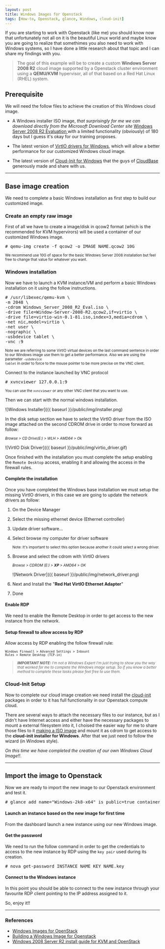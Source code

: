 ```yaml
---
layout: post
title: Windows Images for Openstack
tags: [How-to, Openstack, glance, Windows, cloud-init]
---
```


If you are starting to work with Openstack (like me) you should know now that unfortunately not all on it is the beautiful Linux world and maybe know you are going to realize that somethimes you also need to work with Windows systems, so I have done a little research about that topic and I can share my findings with you.

> The goal of this example will be to create a custom **Windows Server 2008 R2** cloud image supported by a Openstack cluster environment using a **QEMU/KVM** hypervisor, all of that based on a Red Hat Linux (RHEL) system.

<h2>Prerequisite</h2>
We will need the follow files to achieve the creation of this Windows cloud image.

* A Windows installer ISO image,  *that surprisingly for me we can download directly from the Microsoft Download Center site* [Windows Server 2008 R2 Evaluation ](http://www.microsoft.com/es-mx/download/details.aspx?id=11093) with a limited functionality (obviously) of 180 days but I guess it's okay for our training proposes.

* The latest version of [VirtIO drivers for Windows](http://alt.fedoraproject.org/pub/alt/virtio-win/latest/images/), which will allow a better performance for our customized Windows cloud image.

* The latest version of [Cloud-Init for Windows](http://www.cloudbase.it/cloud-init-for-windows-instances/) that the guys of [CloudBase](http://www.cloudbase.it) generously made and share with us.

-----

## Base image creation
We need to complete a basic Windows installation as first step to build our customized image.

### Create an empty raw image
First of all we have to create a image/disk in qcow2 format (which is the recommended for KVM hypervirors) will be used a container of our customized Windows image.

<pre># qemu-img create -f qcow2 -o IMAGE_NAME.qcow2 10G </pre>

<small>We recommend use 10G of space for the basic Windows Server 2008 installation but feel free to change that value for whatever you want.</small>

### Windows installation

Now we have to launch a KVM instance/VM and perform a basic Windows installation on it using the follow instructions.

<pre>
# /usr/libexec/qemu-kvm \
-m 2048 \
-cdrom Windows_Server_2008_R2_Eval.iso \
-drive file=Window-Server-2008-R2.qcow2,if=virtio \
-drive file=virtio-win-0.1-81.iso,index=3,media=cdrom \
-net nic,model=virtio \
-net user \
-nographic \
-usbdevice tablet \
-vnc :9</pre>

<small>Note we are referring to some VirtIO virtual devices on the last command sentence in order to our Windows image use them to get a better performance. Also we are using the parameter <code>-usbdevice tablet</code> in order to force to the mouse pointer to be more precise on the VNC client.</small>

Connect to the instance launched by VNC protocol
<pre># xvncviewer 127.0.0.1:9</pre>

<small>You can use the <code>xvncviewer</code> or any other VNC client that you want to use.</small>

Then we can start with the normal windows installation.

![Windows Installer]({{ baseurl }}/public/img/installer.png)

In the disk setup section we have to select the VirtIO driver from the ISO image attached on the second CDROM drive in order to move forward as follow:

<small>*Browse > CD Drive(E:) > WLH > AMD64 > Ok*</small>

![VirtIO Disk Driver]({{ baseurl }}/public/img/virtio_driver.gif)

Once finished with the installation you must complete the setup enabling the <code>Remote Desktop</code> access, enabling it and allowing the access in the firewall rules.

#### Complete the installation

Once you have completed the Windows base installation we must setup the missing VirtIO drivers, in this case we are going to update the network drivers as follow:

1. On the Device Manager
2. Select the missing ethernet device (Ethernet controller)
3. Update driver software...
4. Select browse my computer for driver software

   <small>Note: It's important to select this option because another it could select a wrong driver.</small>
5. Browse and select the cdrom with VirtIO drivers

   <small>*Browse > CDROM (E:) > <b>XP</b> > AMD64 > OK*</small>

   ![Network Driver]({{ baseurl }}/public/img/network_driver.png)

7. Next and Install the "**Red Hat VirtIO Ethernet Adapter**"
8. Done

#### Enable RDP

We need to enable the Remote Desktop in order to get access to the new instance from the network.

#### Setup firewall to allow access by RDP

Allow access by RDP enabling the follow firewall rule:

<small><code>Windows Firewall > Advanced Settings > Inbount Rules > Remote Desktop (TCP-in)</code></small>

> <small>***IMPORTANT NOTE:*** *I'm not a Windows Expert I'm just trying to show you the way that worked for me to complete the Windows image setup. So if you know a better method to complete these tasks please feel free to use them.*</small>

### Cloud-Init Setup


Now to complete our cloud image creation we need install the [cloud-init](http://#) packages in order to it has full functionality in our Openstack compute cloud.

There are several ways to attach the necessary files to our instance, but as I didn't have Internet access and either have the necessary packages to mount a external filesystem into it, I choised the easier way for me to share those files to it [making a ISO image](http://www.linuxlookup.com/howto/create_iso_image_file_linux) and mount it as cdrom to get access to the **cloud-init installer for Windows**. After that we just need to follow the wizard (in Windows style).

*On this time we have completed the creation of our own Windows Cloud Image!!*.

-----

## Import the image to Openstack

Now we are ready to import the new image to our Openstack environment and test it.

<pre># glance add name="Windows-2k8-x64" is_public=true container_format=bare disk_format=qcow2 < Window-Server-2008-R2.qcow2 </pre>

#### Launch an instance based on the new image for first time

From the dashboard launch a new instance using our new Windows image.

#### Get the password

We need to run the follow command in order to get the credentials to access to the new instance by RDP using the <code>key pair</code> used during its creation.

<pre># nova get-password INSTANCE_NAME KEY_NAME.key </pre>

#### Connect to the Windows instance

In this point you should be able to connect to the new instance through your favourite RDP client pointing to the IP address assigned to it.

So, enjoy it!!

-----

### References
* [Windows Images for OpenStack](http://www.florentflament.com/blog/windows-images-for-openstack.html)
* [Building a Windows Image for Openstack](http://networkstatic.net/building-a-windows-image-for-openstack/)
* [Windows 2008 Server R2 install guide for KVM and OpenStack](https://unicornclouds.telegr.am/blog_posts/kvm_windows_server_2008_r2_install_openstack)
